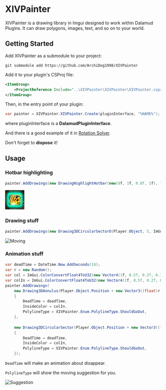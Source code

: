 # XIVPainter

XIVPainter is a drawing library in Imgui designed to work within Dalamud Plugins. It can draw polygons, images, text, and so on to your world.

## Getting Started

Add XIVPainter as a submodule to your project:

```shell
git submodule add https://github.com/ArchiDog1998/XIVPainter
```

Add it to your plugin's CSProj file:

```xml
<ItemGroup>
	<ProjectReference Include="..\XIVPainter\XIVPainter\XIVPainter.csproj" />
</ItemGroup>
```

Then, in the entry point of your plugin:

```c#
var painter = XIVPainter.XIVPainter.Create(pluginInterface, "%NAME%");
```

where pluginInterface is a **DalamudPluginInterface**.

 And there is a good example of it in [Rotation Solver](https://github.com/ArchiDog1998/RotationSolver/blob/main/RotationSolver/UI/PainterManager.cs).

Don't forget to **dispose** it!

## Usage

### Hotbar highlighting

```c#
painter.AddDrawings(new DrawingHighlightHotbar(new(0f, 1f, 0.8f, 1f), 7411));
```

![highlight](assets/1687487480217.png)

### Drawing stuff

``` c#
painter.AddDrawings(new Drawing3DCircularSectorO(Player.Object, 5, ImGui.ColorConvertFloat4ToU32(new Vector4(1f, 0.5f, 0.4f, 0.15f)), 5));
```

![Moving](assets/Moving.gif)

### Animation stuff

``` c#
var deadTime = DateTime.Now.AddSeconds(10);
var r = new Random();
var col = ImGui.ColorConvertFloat4ToU32(new Vector4(1f, 0.5f, 0.2f, 0.15f));
var colIn = ImGui.ColorConvertFloat4ToU32(new Vector4(1f, 0.5f, 0.2f, 0.5f));
painter.AddDrawings(
    new Drawing3DAnnulus(Player.Object.Position + new Vector3((float)r.NextDouble() * 3, 0, (float)r.NextDouble() * 3), 3, 5, col, 2)
    {
        DeadTime = deadTime,
        InsideColor = colIn,
        PolylineType = XIVPainter.Enum.PolylineType.ShouldGoOut,
    },

    new Drawing3DCircularSector(Player.Object.Position + new Vector3((float)r.NextDouble() * 3, 0, (float)r.NextDouble() * 3), 3, col, 2)
    {
        DeadTime = deadTime,
        InsideColor = colIn,
        PolylineType = XIVPainter.Enum.PolylineType.ShouldGoOut,
    });
```

`DeadTime` will make an animation about disappear.

`PolylineType` will show the moving suggestion for you.

![Suggestion](assets/Suggestion.gif)
